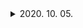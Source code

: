 <details><summary>2020. 10. 05.</summary><blockquote>

  
sanam
- 헤더정리

yohlee
- 상태값 정리

iwoo
- 소켓프로그래밍 공부

공통
- http
- 소켓프로그래밍
  - select
- 이후 rfc 공부 정리
  - cgi, config, 요청방법 등...
  
이후 설계하기.

</blockquote></details>



